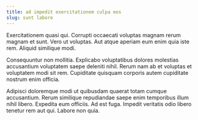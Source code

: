 ```yaml
---
title: ad impedit exercitationem culpa eos
slug: sunt labore
---
```


Exercitationem quasi qui. Corrupti occaecati voluptas magnam rerum magnam et sunt. Vero ut voluptas. Aut atque aperiam eum enim quia iste rem. Aliquid similique modi.

Consequuntur non mollitia. Explicabo voluptatibus dolores molestias accusantium voluptatem saepe deleniti nihil. Rerum nam ab et voluptas et voluptatem modi sit rem. Cupiditate quisquam corporis autem cupiditate nostrum enim officia.

Adipisci doloremque modi ut quibusdam quaerat totam cumque accusantium. Rerum similique repudiandae saepe enim temporibus illum nihil libero. Expedita eum officiis. Ad est fuga. Impedit veritatis odio libero tenetur rem aut qui. Labore non quia.
